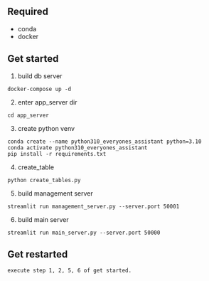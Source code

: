 ## Required
* conda
* docker

## Get started

1. build db server
```
docker-compose up -d
```

2. enter app_server dir
```
cd app_server
```

3. create python venv
```
conda create --name python310_everyones_assistant python=3.10
conda activate python310_everyones_assistant
pip install -r requirements.txt
```

4. create_table
```
python create_tables.py
```

5. build management server
```
streamlit run management_server.py --server.port 50001
```

6. build main server
```
streamlit run main_server.py --server.port 50000
```


## Get restarted
```
execute step 1, 2, 5, 6 of get started.  
```
